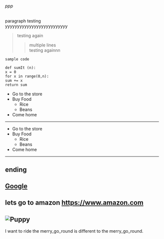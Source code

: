 ###### ppp
paragraph testing <br> yyyyyyyyyyyyyyyyyyyyyyyyyy
>testing again
>>multiple lines <br>
>>testing againnn
```
sample code
```
```
def sumIt (n):
x = 0
for x in range(0,n):
sum += x
return sum
```
* Go to the store
* Buy Food
    * Rice
    * Beans
* Come home
---
- Go to the store
- Buy Food
    * Rice
    * Beans
- Come home
***
ending
---
[Google](https://www.google.com)
---
lets go to amazon <https://www.amazon.com>
---
![Puppy](https://i.insider.com/5df126b679d7570ad2044f3e?width=1000&format=jpeg&auto=webp)
---
I want to ride the merry_go_round is
different to the merry_go_round.